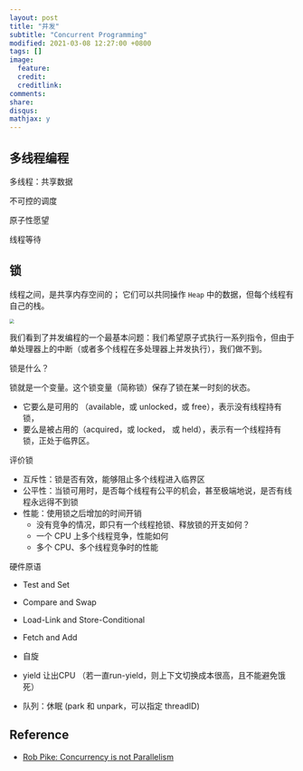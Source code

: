 ```yaml
---
layout: post
title: "并发"
subtitle: "Concurrent Programming"
modified: 2021-03-08 12:27:00 +0800
tags: []
image:
  feature: 
  credit: 
  creditlink: 
comments: 
share: 
disqus: 
mathjax: y
---
```




## 多线程编程

多线程：共享数据

不可控的调度

原子性愿望

线程等待



## 锁

线程之间，是共享内存空间的；
它们可以共同操作 `Heap` 中的数据，但每个线程有自己的栈。

<img src="https://tva1.sinaimg.cn/large/008eGmZEly1gouvihc9uyj309m0et74k.jpg" style="zoom:50%;" />





我们看到了并发编程的一个最基本问题：我们希望原子式执行一系列指令，但由于单处理器上的中断（或者多个线程在多处理器上并发执行），我们做不到。



锁是什么？

锁就是一个变量。这个锁变量（简称锁）保存了锁在某一时刻的状态。

- 它要么是可用的 （available，或 unlocked，或 free），表示没有线程持有锁，
- 要么是被占用的（acquired，或 locked， 或 held），表示有一个线程持有锁，正处于临界区。



评价锁

- 互斥性：锁是否有效，能够阻止多个线程进入临界区
- 公平性：当锁可用时，是否每个线程有公平的机会，甚至极端地说，是否有线程永远得不到锁
- 性能：使用锁之后增加的时间开销
  - 没有竞争的情况，即只有一个线程抢锁、释放锁的开支如何？
  - 一个 CPU 上多个线程竞争，性能如何
  - 多个 CPU、多个线程竞争时的性能



硬件原语

- Test and Set
- Compare and Swap
- Load-Link and Store-Conditional
- Fetch and Add



- 自旋
- yield 让出CPU （若一直run-yield，则上下文切换成本很高，且不能避免饿死）
- 队列：休眠 (park 和 unpark，可以指定 threadID)



## Reference

- [Rob Pike: Concurrency is not Parallelism](https://talks.golang.org/2012/waza.slide#3)

